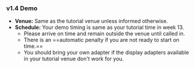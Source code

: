 ### v1.4 Demo

<panel src="../../admin/project-deliverables.md#project-deliverables-demo" header="Admin {{ icon_embedding }} Project → Deliverables → Demo" minimized />


* **Venue:** Same as the tutorial venue unless informed otherwise.
* **Schedule:** Your demo timing is same as your tutorial time in week 13.
  * Please arrive on time and remain outside the venue until called in.
  * There is an ==automatic penalty if you are not ready to start on time.==<br>
  * You should bring your own adapter if the display adapters available in your tutorial venue don't work for you.
